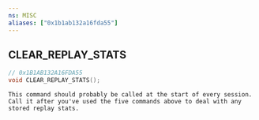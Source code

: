 ```yaml
---
ns: MISC
aliases: ["0x1b1ab132a16fda55"]
---
```

## CLEAR_REPLAY_STATS

```c
// 0x1B1AB132A16FDA55
void CLEAR_REPLAY_STATS();
```

```
This command should probably be called at the start of every session. Call it after you've used the five commands above to deal with any stored replay stats.
```
